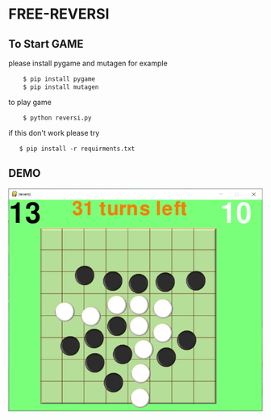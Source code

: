 # FREE-REVERSI

## To Start GAME 
please install pygame and mutagen for example
```html:sample
    $ pip install pygame
    $ pip install mutagen
```
to play game
```html:sample
    $ python reversi.py
```
if this don't work please try
```html:sample
   $ pip install -r requirments.txt
```
## DEMO
![demo](./figure/demo.png)
